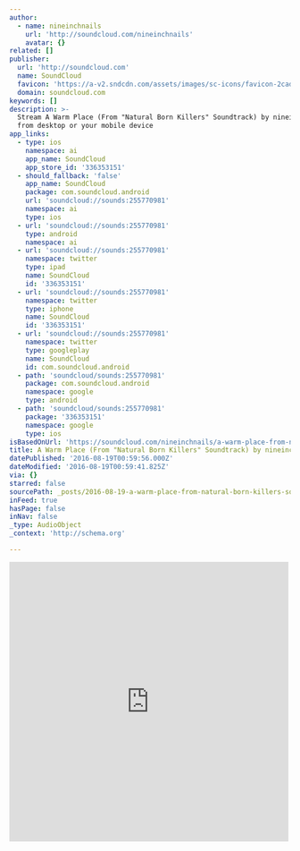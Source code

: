 ```yaml
---
author:
  - name: nineinchnails
    url: 'http://soundcloud.com/nineinchnails'
    avatar: {}
related: []
publisher:
  url: 'http://soundcloud.com'
  name: SoundCloud
  favicon: 'https://a-v2.sndcdn.com/assets/images/sc-icons/favicon-2cadd14b.ico'
  domain: soundcloud.com
keywords: []
description: >-
  Stream A Warm Place (From "Natural Born Killers" Soundtrack) by nineinchnails
  from desktop or your mobile device
app_links:
  - type: ios
    namespace: ai
    app_name: SoundCloud
    app_store_id: '336353151'
  - should_fallback: 'false'
    app_name: SoundCloud
    package: com.soundcloud.android
    url: 'soundcloud://sounds:255770981'
    namespace: ai
    type: ios
  - url: 'soundcloud://sounds:255770981'
    type: android
    namespace: ai
  - url: 'soundcloud://sounds:255770981'
    namespace: twitter
    type: ipad
    name: SoundCloud
    id: '336353151'
  - url: 'soundcloud://sounds:255770981'
    namespace: twitter
    type: iphone
    name: SoundCloud
    id: '336353151'
  - url: 'soundcloud://sounds:255770981'
    namespace: twitter
    type: googleplay
    name: SoundCloud
    id: com.soundcloud.android
  - path: 'soundcloud/sounds:255770981'
    package: com.soundcloud.android
    namespace: google
    type: android
  - path: 'soundcloud/sounds:255770981'
    package: '336353151'
    namespace: google
    type: ios
isBasedOnUrl: 'https://soundcloud.com/nineinchnails/a-warm-place-from-natural-born'
title: A Warm Place (From "Natural Born Killers" Soundtrack) by nineinchnails
datePublished: '2016-08-19T00:59:56.000Z'
dateModified: '2016-08-19T00:59:41.825Z'
via: {}
starred: false
sourcePath: _posts/2016-08-19-a-warm-place-from-natural-born-killers-soundtrack-by-nin.md
inFeed: true
hasPage: false
inNav: false
_type: AudioObject
_context: 'http://schema.org'

---
```

<iframe src="https://cdn.embedly.com/widgets/media.html?src=https%3A%2F%2Fw.soundcloud.com%2Fplayer%2F%3Fvisual%3Dtrue%26url%3Dhttp%253A%252F%252Fapi.soundcloud.com%252Ftracks%252F255770981%26show_artwork%3Dtrue&amp;url=https%3A%2F%2Fsoundcloud.com%2Fnineinchnails%2Fa-warm-place-from-natural-born&amp;image=http%3A%2F%2Fi1.sndcdn.com%2Fartworks-DEJMlZnaKq21-0-t500x500.jpg&amp;key=b7d04c9b404c499eba89ee7072e1c4f7&amp;type=text%2Fhtml&amp;schema=soundcloud" width="500" height="500" scrolling="no" frameborder="0" allowfullscreen="" style=""></iframe>